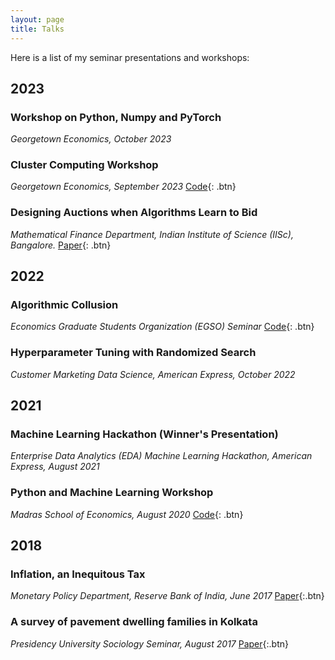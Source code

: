 ```yaml
---
layout: page
title: Talks
---
```


Here is a list of my seminar presentations and workshops:

## 2023

### Workshop on Python, Numpy and PyTorch
*Georgetown Economics, October 2023*

### Cluster Computing Workshop
*Georgetown Economics, September 2023*
[Code](https://github.com/rawatpranjal/GU-Econ-Computer-Workshop-2023){: .btn}

### Designing Auctions when Algorithms Learn to Bid
*Mathematical Finance Department, Indian Institute of Science (IISc), Bangalore.*
[Paper](https://arxiv.org/abs/2306.09437){: .btn}

## 2022

### Algorithmic Collusion
*Economics Graduate Students Organization (EGSO) Seminar*
[Code](https://github.com/rawatpranjal/GU-Econ-Computer-Workshop-2023){: .btn}

### Hyperparameter Tuning with Randomized Search
*Customer Marketing Data Science, American Express, October 2022*

## 2021

### Machine Learning Hackathon (Winner's Presentation)
*Enterprise Data Analytics (EDA) Machine Learning Hackathon, American Express, August 2021*

### Python and Machine Learning Workshop
*Madras School of Economics, August 2020*
[Code](https://github.com/rawatpranjal/GU-Econ-Computer-Workshop-2023){: .btn}

## 2018

### Inflation, an Inequitous Tax
*Monetary Policy Department, Reserve Bank of India, June 2017*
[Paper](https://rawatpranjal.github.io/docs/VolatilityPersistenceandSynchronisationinStateBusinessCycles1960-2014.pdf){:.btn}

### A survey of pavement dwelling families in Kolkata
*Presidency University Sociology Seminar, August 2017*
[Paper](https://papers.ssrn.com/sol3/papers.cfm?abstract_id=2532309){:.btn}
